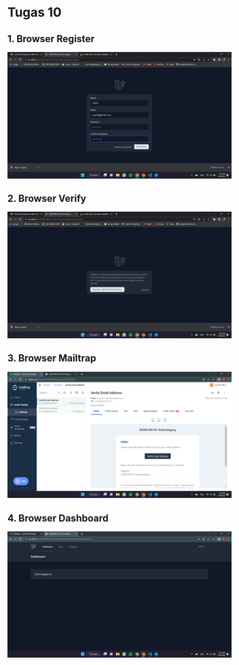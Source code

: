 # Tugas 10

## 1. Browser Register 
![Alt text](screenshot/tugas10/register.png)
## 2. Browser Verify
![Alt text](screenshot/tugas10/verify.png)
## 3. Browser Mailtrap
![Alt text](screenshot/tugas10/mailtrap.png)
## 4. Browser Dashboard
![Alt text](screenshot/tugas10/dashboard.png)
